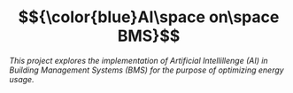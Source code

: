 # $${\color{blue}AI\space on\space BMS}$$ 
*This project explores the implementation of Artificial Intellillenge (AI)
 in Building Management Systems (BMS) for the purpose of optimizing energy
 usage.*

